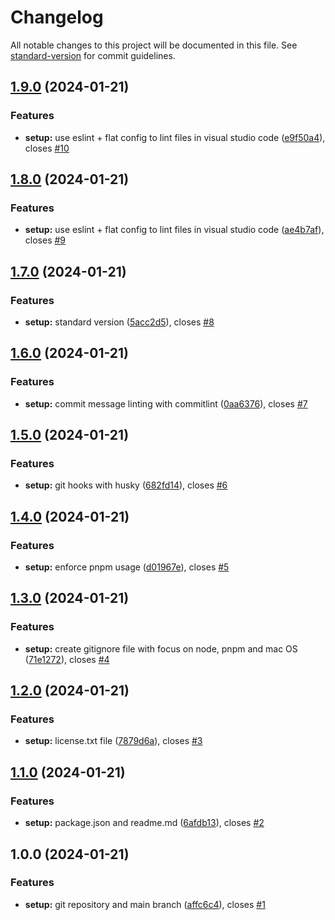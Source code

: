 # Changelog

All notable changes to this project will be documented in this file. See [standard-version](https://github.com/conventional-changelog/standard-version) for commit guidelines.

## [1.9.0](https://github.com/erichosick/hela-template-canonical/compare/v1.8.0...v1.9.0) (2024-01-21)


### Features

* **setup:** use eslint + flat config to lint files in visual studio code ([e9f50a4](https://github.com/erichosick/hela-template-canonical/commit/e9f50a4e2239909c7734262b4990efc515812215)), closes [#10](https://github.com/erichosick/hela-template-canonical/issues/10)

## [1.8.0](https://github.com/erichosick/hela-template-canonical/compare/v1.7.0...v1.8.0) (2024-01-21)


### Features

* **setup:** use eslint + flat config to lint files in visual studio code ([ae4b7af](https://github.com/erichosick/hela-template-canonical/commit/ae4b7af7c200605e25dce88bb6506d3799ae2187)), closes [#9](https://github.com/erichosick/hela-template-canonical/issues/9)

## [1.7.0](https://github.com/erichosick/hela-template-canonical/compare/v1.6.0...v1.7.0) (2024-01-21)


### Features

* **setup:** standard version ([5acc2d5](https://github.com/erichosick/hela-template-canonical/commit/5acc2d577e90073f9f770ea154983856a25ea0e0)), closes [#8](https://github.com/erichosick/hela-template-canonical/issues/8)

## [1.6.0](https://github.com/erichosick/hela-template-canonical/compare/v1.5.0...v1.6.0) (2024-01-21)


### Features

* **setup:** commit message linting with commitlint ([0aa6376](https://github.com/erichosick/hela-template-canonical/commit/0aa63763a4aa467bbad1d6898f14a0d1522e9d1c)), closes [#7](https://github.com/erichosick/hela-template-canonical/issues/7)

## [1.5.0](https://github.com/erichosick/hela-template-canonical/compare/v1.4.0...v1.5.0) (2024-01-21)


### Features

* **setup:** git hooks with husky ([682fd14](https://github.com/erichosick/hela-template-canonical/commit/682fd142b767804c7953099600af969040870cc4)), closes [#6](https://github.com/erichosick/hela-template-canonical/issues/6)

## [1.4.0](https://github.com/erichosick/hela-template-canonical/compare/v1.3.0...v1.4.0) (2024-01-21)


### Features

* **setup:** enforce pnpm usage ([d01967e](https://github.com/erichosick/hela-template-canonical/commit/d01967ed5c0469c65e41893bcb43072d3e4e2bc8)), closes [#5](https://github.com/erichosick/hela-template-canonical/issues/5)

## [1.3.0](https://github.com/erichosick/hela-template-canonical/compare/v1.2.0...v1.3.0) (2024-01-21)


### Features

* **setup:** create gitignore file with focus on node, pnpm and mac OS ([71e1272](https://github.com/erichosick/hela-template-canonical/commit/71e1272c906988ec01fa7b39b85cd7c036f4fea6)), closes [#4](https://github.com/erichosick/hela-template-canonical/issues/4)

## [1.2.0](https://github.com/erichosick/hela-template-canonical/compare/v1.1.0...v1.2.0) (2024-01-21)


### Features

* **setup:** license.txt file ([7879d6a](https://github.com/erichosick/hela-template-canonical/commit/7879d6a9d122963ed80242c465c4fd132d787e48)), closes [#3](https://github.com/erichosick/hela-template-canonical/issues/3)

## [1.1.0](https://github.com/erichosick/hela-template-canonical/compare/v1.0.0...v1.1.0) (2024-01-21)


### Features

* **setup:** package.json and readme.md ([6afdb13](https://github.com/erichosick/hela-template-canonical/commit/6afdb13e6778f65e5444a011f5835483e938b94b)), closes [#2](https://github.com/erichosick/hela-template-canonical/issues/2)

## 1.0.0 (2024-01-21)


### Features

* **setup:** git repository and main branch ([affc6c4](https://github.com/erichosick/hela-template-canonical/commit/affc6c4cc9397d0a4650ec03e90e9555dc84cad9)), closes [#1](https://github.com/erichosick/hela-template-canonical/issues/1)
